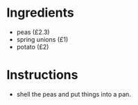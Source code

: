 

# Ingredients
- peas (£2.3)
- spring unions (£1)
- potato (£2)
# Instructions
- shell the peas and put things into a pan.
